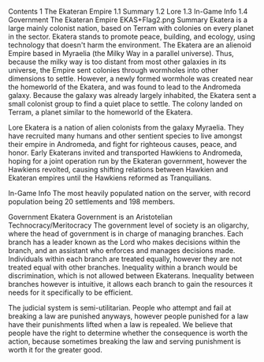 Contents
1 The Ekateran Empire
1.1 Summary
1.2 Lore
1.3 In-Game Info
1.4 Government
The Ekateran Empire
EKAS+Flag2.png
Summary
Ekatera is a large mainly colonist nation, based on Terram with colonies on every planet in the sector. Ekatera stands to promote peace, building, and ecology, using technology that doesn't harm the environment. The Ekatera are an alienoid Empire based in Myraelia (the Milky Way in a parallel universe). Thus, because the milky way is too distant from most other galaxies in its universe, the Empire sent colonies through wormholes into other dimensions to settle. However, a newly formed wormhole was created near the homeworld of the Ekatera, and was found to lead to the Andromeda galaxy. Because the galaxy was already largely inhabited, the Ekatera sent a small colonist group to find a quiet place to settle. The colony landed on Terram, a planet similar to the homeworld of the Ekatera.

Lore
Ekatera is a nation of alien colonists from the galaxy Myraelia. They have recruited many humans and other sentient species to live amongst their empire in Andromeda, and fight for righteous causes, peace, and honor. Early Ekaterans invited and transported Hawkiens to Andromeda, hoping for a joint operation run by the Ekateran government, however the Hawkiens revolted, causing shifting relations between Hawkien and Ekateran empires until the Hawkiens reformed as Tranquilians.

In-Game Info
The most heavily populated nation on the server, with record population being 20 settlements and 198 members.

Government
Ekatera Government is an Aristotelian Technocracy/Meritocracy The government level of society is an oligarchy, where the head of government is in charge of managing branches. Each branch has a leader known as the Lord who makes decisions within the branch, and an assistant who enforces and manages decisions made. Individuals within each branch are treated equally, however they are not treated equal with other branches. Inequality within a branch would be discrimination, which is not allowed between Ekaterans. Inequality between branches however is intuitive, it allows each branch to gain the resources it needs for it specifically to be efficient.

The judicial system is semi-utilitarian. People who attempt and fail at breaking a law are punished anyways, however people punished for a law have their punishments lifted when a law is repealed. We believe that people have the right to determine whether the consequence is worth the action, because sometimes breaking the law and serving punishment is worth it for the greater good.